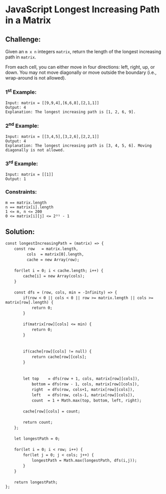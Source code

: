 # JavaScript Longest Increasing Path in a Matrix

## Challenge:

Given an `m x n` integers `matrix`, return the length of the longest increasing path in `matrix`.

From each cell, you can either move in four directions: left, right, up, or down. You may not move diagonally or move outside the boundary (i.e., wrap-around is not allowed).

### 1<sup>st</sup> Example:

`Input: matrix = [[9,9,4],[6,6,8],[2,1,1]]`
<br/>
`Output: 4`
<br/>
`Explanation: The longest increasing path is [1, 2, 6, 9].`

### 2<sup>nd</sup> Example:

`Input: matrix = [[3,4,5],[3,2,6],[2,2,1]]`
<br/>
`Output: 4`
<br/>
`Explanation: The longest increasing path is [3, 4, 5, 6]. Moving diagonally is not allowed.`

### 3<sup>rd</sup> Example:

`Input: matrix = [[1]]`
<br/>
`Output: 1`

### Constraints:

`m == matrix.length`
<br/>
`n == matrix[i].length`
<br/>
`1 <= m, n <= 200`
<br/>
`0 <= matrix[i][j] <= 2³¹ - 1`

## Solution:

`const longestIncreasingPath = (matrix) => {`
<br/>
&nbsp;&nbsp;&nbsp;&nbsp;&nbsp;&nbsp;&nbsp;`const row   = matrix.length,`
<br/>
&nbsp;&nbsp;&nbsp;&nbsp;&nbsp;&nbsp;&nbsp;&nbsp;&nbsp;&nbsp;&nbsp;&nbsp;&nbsp;&nbsp;&nbsp;&nbsp;&nbsp;`cols  = matrix[0].length,`
<br/>
&nbsp;&nbsp;&nbsp;&nbsp;&nbsp;&nbsp;&nbsp;&nbsp;&nbsp;&nbsp;&nbsp;&nbsp;&nbsp;&nbsp;&nbsp;&nbsp;&nbsp;`cache = new Array(row);`
<br/>
<br/>
&nbsp;&nbsp;&nbsp;&nbsp;&nbsp;&nbsp;&nbsp;`for(let i = 0; i < cache.length; i++) {`
<br/>
&nbsp;&nbsp;&nbsp;&nbsp;&nbsp;&nbsp;&nbsp;&nbsp;&nbsp;&nbsp;&nbsp;&nbsp;&nbsp;&nbsp;`cache[i] = new Array(cols);`
<br/>
&nbsp;&nbsp;&nbsp;&nbsp;&nbsp;&nbsp;&nbsp;`}`
<br/>
<br/>
&nbsp;&nbsp;&nbsp;&nbsp;&nbsp;&nbsp;&nbsp;`const dfs = (row, cols, min = -Infinity) => {`
<br/>
&nbsp;&nbsp;&nbsp;&nbsp;&nbsp;&nbsp;&nbsp;&nbsp;&nbsp;&nbsp;&nbsp;&nbsp;&nbsp;&nbsp;`if(row < 0 || cols < 0 || row >= matrix.length || cols >= matrix[row].length) {`
<br/>
&nbsp;&nbsp;&nbsp;&nbsp;&nbsp;&nbsp;&nbsp;&nbsp;&nbsp;&nbsp;&nbsp;&nbsp;&nbsp;&nbsp;&nbsp;&nbsp;&nbsp;&nbsp;&nbsp;&nbsp;&nbsp;`return 0;`
<br/>
&nbsp;&nbsp;&nbsp;&nbsp;&nbsp;&nbsp;&nbsp;&nbsp;&nbsp;&nbsp;&nbsp;&nbsp;&nbsp;&nbsp;`}`
<br/>
<br/>
&nbsp;&nbsp;&nbsp;&nbsp;&nbsp;&nbsp;&nbsp;&nbsp;&nbsp;&nbsp;&nbsp;&nbsp;&nbsp;&nbsp;`if(matrix[row][cols] <= min) {`
<br/>
&nbsp;&nbsp;&nbsp;&nbsp;&nbsp;&nbsp;&nbsp;&nbsp;&nbsp;&nbsp;&nbsp;&nbsp;&nbsp;&nbsp;&nbsp;&nbsp;&nbsp;&nbsp;&nbsp;&nbsp;&nbsp;`return 0;`
<br/>
&nbsp;&nbsp;&nbsp;&nbsp;&nbsp;&nbsp;&nbsp;&nbsp;&nbsp;&nbsp;&nbsp;&nbsp;&nbsp;&nbsp;`}`
<br/>
<br/>   
&nbsp;&nbsp;&nbsp;&nbsp;&nbsp;&nbsp;&nbsp;&nbsp;&nbsp;&nbsp;&nbsp;&nbsp;&nbsp;&nbsp;`if(cache[row][cols] != null) {`
<br/>
&nbsp;&nbsp;&nbsp;&nbsp;&nbsp;&nbsp;&nbsp;&nbsp;&nbsp;&nbsp;&nbsp;&nbsp;&nbsp;&nbsp;&nbsp;&nbsp;&nbsp;&nbsp;&nbsp;&nbsp;&nbsp;`return cache[row][cols];`
<br/>
&nbsp;&nbsp;&nbsp;&nbsp;&nbsp;&nbsp;&nbsp;&nbsp;&nbsp;&nbsp;&nbsp;&nbsp;&nbsp;&nbsp;`}`
<br/>
<br/>        
&nbsp;&nbsp;&nbsp;&nbsp;&nbsp;&nbsp;&nbsp;&nbsp;&nbsp;&nbsp;&nbsp;&nbsp;&nbsp;&nbsp;`let top    = dfs(row + 1, cols, matrix[row][cols]),`
<br/>
&nbsp;&nbsp;&nbsp;&nbsp;&nbsp;&nbsp;&nbsp;&nbsp;&nbsp;&nbsp;&nbsp;&nbsp;&nbsp;&nbsp;&nbsp;&nbsp;&nbsp;&nbsp;&nbsp;&nbsp;&nbsp;`bottom = dfs(row - 1, cols, matrix[row][cols]),`
<br/>
&nbsp;&nbsp;&nbsp;&nbsp;&nbsp;&nbsp;&nbsp;&nbsp;&nbsp;&nbsp;&nbsp;&nbsp;&nbsp;&nbsp;&nbsp;&nbsp;&nbsp;&nbsp;&nbsp;&nbsp;&nbsp;`right  = dfs(row, cols+1, matrix[row][cols]),`
<br/>
&nbsp;&nbsp;&nbsp;&nbsp;&nbsp;&nbsp;&nbsp;&nbsp;&nbsp;&nbsp;&nbsp;&nbsp;&nbsp;&nbsp;&nbsp;&nbsp;&nbsp;&nbsp;&nbsp;&nbsp;&nbsp;`left   = dfs(row, cols-1, matrix[row][cols]),`
<br/>
&nbsp;&nbsp;&nbsp;&nbsp;&nbsp;&nbsp;&nbsp;&nbsp;&nbsp;&nbsp;&nbsp;&nbsp;&nbsp;&nbsp;&nbsp;&nbsp;&nbsp;&nbsp;&nbsp;&nbsp;&nbsp;`count  = 1 + Math.max(top, bottom, left, right);`
<br/>
<br/>
&nbsp;&nbsp;&nbsp;&nbsp;&nbsp;&nbsp;&nbsp;&nbsp;&nbsp;&nbsp;&nbsp;&nbsp;&nbsp;&nbsp;`cache[row][cols] = count;`
<br/>
<br/>
&nbsp;&nbsp;&nbsp;&nbsp;&nbsp;&nbsp;&nbsp;&nbsp;&nbsp;&nbsp;&nbsp;&nbsp;&nbsp;&nbsp;`return count;`
<br/>
&nbsp;&nbsp;&nbsp;&nbsp;&nbsp;&nbsp;&nbsp;`};`
<br/>
<br/>
&nbsp;&nbsp;&nbsp;&nbsp;&nbsp;&nbsp;&nbsp;`let longestPath = 0;`
<br/>
<br/>
&nbsp;&nbsp;&nbsp;&nbsp;&nbsp;&nbsp;&nbsp;`for(let i = 0; i < row; i++) {`
<br/>
&nbsp;&nbsp;&nbsp;&nbsp;&nbsp;&nbsp;&nbsp;&nbsp;&nbsp;&nbsp;&nbsp;&nbsp;&nbsp;&nbsp;`for(let j = 0; j < cols; j++) {`
<br/>
&nbsp;&nbsp;&nbsp;&nbsp;&nbsp;&nbsp;&nbsp;&nbsp;&nbsp;&nbsp;&nbsp;&nbsp;&nbsp;&nbsp;&nbsp;&nbsp;&nbsp;&nbsp;&nbsp;&nbsp;&nbsp;`longestPath = Math.max(longestPath, dfs(i,j));`
<br/>
&nbsp;&nbsp;&nbsp;&nbsp;&nbsp;&nbsp;&nbsp;&nbsp;&nbsp;&nbsp;&nbsp;&nbsp;&nbsp;&nbsp;`}`
<br/>
&nbsp;&nbsp;&nbsp;&nbsp;&nbsp;&nbsp;&nbsp;`}`
<br/>
<br/>
&nbsp;&nbsp;&nbsp;&nbsp;&nbsp;&nbsp;&nbsp;`return longestPath;`
<br/>
`};`
<br/>
<br/>